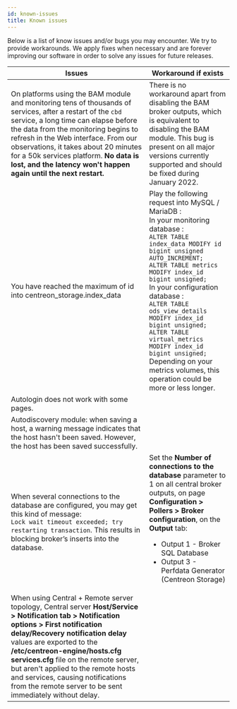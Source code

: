 ```yaml
---
id: known-issues
title: Known issues
---
```


Below is a list of know issues and/or bugs you may encounter.
We try to provide workarounds. We apply fixes when
necessary and are forever improving our software in order to solve any
issues for future releases.

| Issues | Workaround if exists |
| ------ | -------------------- |
| On platforms using the BAM module and monitoring tens of thousands of services, after a restart of the `cbd` service, a long time can elapse before the data from the monitoring begins to refresh in the Web interface. From our observations, it takes about 20 minutes for a 50k services platform. **No data is lost, and the latency won't happen again until the next restart.** | There is no workaround apart from disabling the BAM broker outputs, which is equivalent to disabling the BAM module. This bug is present on all major versions currently supported and should be fixed during January 2022. |
| You have reached the maximum of id into centreon_storage.index_data | Play the following request into MySQL / MariaDB :<br/> In your monitoring database :<br/> `ALTER TABLE index_data MODIFY id bigint unsigned AUTO_INCREMENT;`<br/> `ALTER TABLE metrics MODIFY index_id bigint unsigned;`<br/> In your configuration database :<br/> `ALTER TABLE ods_view_details MODIFY index_id bigint unsigned;`<br/> `ALTER TABLE virtual_metrics MODIFY index_id bigint unsigned;`<br/> Depending on your metrics volumes, this operation could be more or less longer. |
|Autologin does not work with some pages.| |
|Autodiscovery module: when saving a host, a warning message indicates that the host hasn't been saved. However, the host has been saved successfully.||
| When several connections to the database are configured, you may get this kind of message: <br/>`Lock wait timeout exceeded; try restarting transaction`. This results in blocking broker’s inserts into the database.| Set the **Number of connections to the database** parameter to 1 on all central broker outputs, on page **Configuration > Pollers > Broker configuration**, on the **Output** tab:<br/> <ul><li>Output 1 - Broker SQL Database</li><li>Output 3 - Perfdata Generator (Centreon Storage)</li></ul>|
| When using Central + Remote server topology, Central server **Host/Service > Notification tab > Notification options > First notification delay/Recovery notification delay** values are exported to the **/etc/centreon-engine/hosts.cfg services.cfg** file on the remote server, but aren't applied to the remote hosts and services, causing notifications from the remote server to be sent immediately without delay.| |
